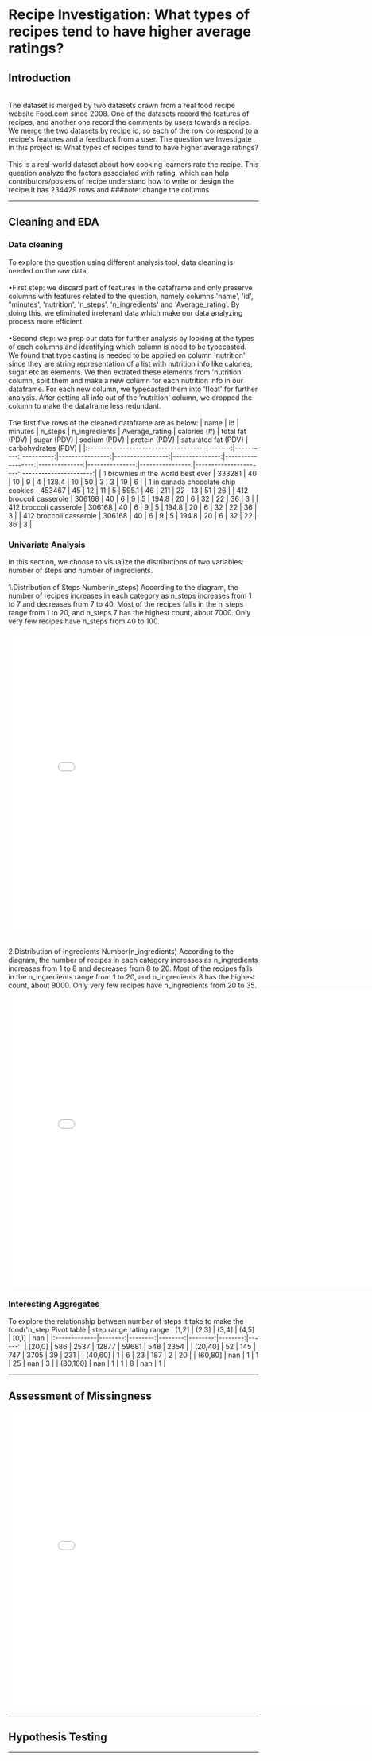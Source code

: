 # Recipe Investigation: What types of recipes tend to have higher average ratings?



## Introduction
<br />
The dataset is merged by two datasets drawn from a real food recipe website Food.com since 2008. One of the datasets record the features of recipes, and another one record the comments by users towards a recipe. We merge the two datasets by recipe id, so each of the row correspond to a recipe's features and a feedback from a user. The question we Investigate in this project is: What types of recipes tend to have higher average ratings?<br />
<br />
This is a real-world dataset about how cooking learners rate the recipe. This question analyze the factors associated with rating, which can help contributors/posters of recipe understand how to write or design the recipe.It has 234429 rows and
###note: change the columns


---

## Cleaning and EDA
### Data cleaning
To explore the question using different analysis tool, data cleaning is needed on the raw data, <br /><br />
•First step: we discard part of features in the dataframe and only preserve columns with features related to the question, namely columns 'name', 'id', "minutes', 'nutrition', 'n_steps', 'n_ingredients' and 'Average_rating'. By doing this, we eliminated irrelevant data which make our data analyzing process more efficient. <br /><br />
•Second step: we prep our data for further analysis by looking at the types of each columns and identifying which column is need to be typecasted. We found that type casting is needed to be applied on column 'nutrition' since they are string representation of a list with nutrition info like calories, sugar etc as elements. We then extrated these elements from 'nutrition' column, split them and make a new column for each nutrition info in our dataframe. For each new column, we typecasted them into 'float' for further analysis. After getting all info out of the 'nutrition' column, we dropped the column to make the dataframe less redundant.<br /><br />
The first five rows of the cleaned dataframe are as below:
| name                                 |     id |   minutes |   n_steps |   n_ingredients |   Average_rating |   calories (#) |   total fat (PDV) |   sugar (PDV) |   sodium (PDV) |   protein (PDV) |   saturated fat (PDV) |   carbohydrates (PDV) |
|:-------------------------------------|-------:|----------:|----------:|----------------:|-----------------:|---------------:|------------------:|--------------:|---------------:|----------------:|----------------------:|----------------------:|
| 1 brownies in the world    best ever | 333281 |        40 |        10 |               9 |                4 |          138.4 |                10 |            50 |              3 |               3 |                    19 |                     6 |
| 1 in canada chocolate chip cookies   | 453467 |        45 |        12 |              11 |                5 |          595.1 |                46 |           211 |             22 |              13 |                    51 |                    26 |
| 412 broccoli casserole               | 306168 |        40 |         6 |               9 |                5 |          194.8 |                20 |             6 |             32 |              22 |                    36 |                     3 |
| 412 broccoli casserole               | 306168 |        40 |         6 |               9 |                5 |          194.8 |                20 |             6 |             32 |              22 |                    36 |                     3 |
| 412 broccoli casserole               | 306168 |        40 |         6 |               9 |                5 |          194.8 |                20 |             6 |             32 |              22 |                    36 |                     3 |


### Univariate Analysis
In this section, we choose to visualize the distributions of two variables: number of steps and number of ingredients.<br />
<br />
1.Distribution of Steps Number(n_steps)
According to the diagram, the number of recipes increases in each category as n_steps increases from 1 to 7 and decreases from 7 to 40. Most of the recipes falls in the n_steps range from 1 to 20, and n_steps 7 has the highest count, about 7000. Only very few recipes have n_steps from 40 to 100.
<iframe src="assets/n_steps_distribution.html" width=800 height=600 frameBorder=0></iframe>
<br />
<br />
<br />
2.Distribution of Ingredients Number(n_ingredients)
According to the diagram, the number of recipes in each category increases as n_ingredients increases from 1 to 8 and decreases from 8 to 20. Most of the recipes falls in the n_ingredients range from 1 to 20, and n_ingredients 8 has the highest count, about 9000. Only very few recipes have n_ingredients from 20 to 35.
<iframe src="assets/n_ingredients_distribution.html" width=800 height=600 frameBorder=0></iframe>
<br />

### Interesting Aggregates
To explore the relationship between number of steps it take to make the food('n_step
Pivot table
| step range rating range  |   (1,2] |   (2,3] |   (3,4] |   (4,5] |   [0,1] |   nan |
|:-------------|--------:|--------:|--------:|--------:|--------:|------:|
| [20,0]       |     586 |    2537 |   12877 |   59681 |     548 |  2354 |
| (20,40]      |      52 |     145 |     747 |    3705 |      39 |   231 |
| (40,60]      |       1 |       6 |      23 |     187 |       2 |    20 |
| (60,80]      |     nan |       1 |       1 |      25 |     nan |     3 |
| (80,100]     |     nan |       1 |       1 |       8 |     nan |     1 |


---
## Assessment of Missingness
<iframe src="assets/rating-n_steps.html" width=800 height=600 frameBorder=0></iframe>

---

## Hypothesis Testing


---

